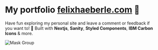 # My portfolio [felixhaeberle.com](felixhaeberle.com) 🤟

Have fun exploring my personal site and leave a comment or feedback if you want to! 🤙
Built with **Nextjs**, **Sanity**, **Styled Components**, **IBM Carbon Icons** & more.


![Mask Group](https://user-images.githubusercontent.com/34959078/122826978-19abd480-d2e4-11eb-85dc-1d374301b882.png)
